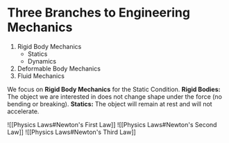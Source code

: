 # Three Branches to Engineering Mechanics
1. Rigid Body Mechanics
	- Statics
	- Dynamics
2. Deformable Body Mechanics
3. Fluid Mechanics

We focus on **Rigid Body Mechanics** for the Static Condition.
**Rigid Bodies:** The object we are interested in does not change shape under the force (no bending or breaking).
**Statics:** The object will remain at rest and will not accelerate.

![[Physics Laws#Newton's First Law]]
![[Physics Laws#Newton's Second Law]]
![[Physics Laws#Newton's Third Law]]